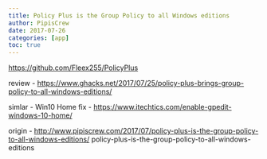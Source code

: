```yaml
---
title: Policy Plus is the Group Policy to all Windows editions
author: PipisCrew
date: 2017-07-26
categories: [app]
toc: true
---
```


https://github.com/Fleex255/PolicyPlus

review - https://www.ghacks.net/2017/07/25/policy-plus-brings-group-policy-to-all-windows-editions/

simlar - Win10 Home fix - https://www.itechtics.com/enable-gpedit-windows-10-home/

origin - http://www.pipiscrew.com/2017/07/policy-plus-is-the-group-policy-to-all-windows-editions/ policy-plus-is-the-group-policy-to-all-windows-editions